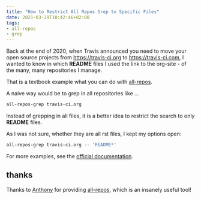 ```yaml
---
title: "How to Restrict All Repos Grep to Specific Files"
date: 2021-03-29T18:42:46+02:00
tags:
- all-repos
- grep
---
```


Back at the end of 2020,
when Travis announced you need to move your open source projects from https://travis-ci.org to https://travis-ci.com,
I wanted to know in which **README** files I used the link to the org-site - of the many, many repositories I manage.

That is a textbook example what you can do with [all-repos](https://github.com/asottile/all-repos).

A naive way would be to grep in all repositories like ...

```bash
all-repos-grep travis-ci.org
```

Instead of grepping in all files,
it is a better idea to restrict the search to only **README** files.

As I was not sure,
whether they are all rst files, I kept my options open:

```bash
all-repos-grep travis-ci.org -- 'README*'
```

For more examples, see the [official documentation](https://github.com/asottile/all-repos#all-repos-grep-options-git_grep_options).

## thanks

Thanks to [Anthony](https://twitter.com/codewithanthony) for providing [all-repos](https://github.com/asottile/all-repos), which is an insanely useful tool!
